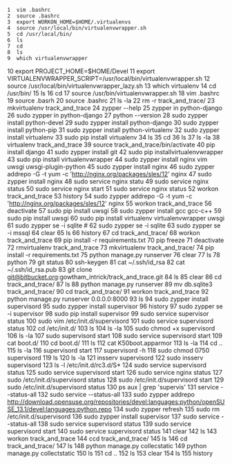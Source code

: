     1  vim .bashrc 
    2  source .bashrc 
    3  export WORKON_HOME=$HOME/.virtualenvs
    4  source /usr/local/bin/virtualenvwrapper.sh
    5  cd /usr/local/bin/
    6  ls
    7  cd
    8  ls
    9  which virtualenvwrapper
   10  export PROJECT_HOME=$HOME/Devel
   11  export VIRTUALENVWRAPPER_SCRIPT=/usr/local/bin/virtualenvwrapper.sh
   12  source /usr/local/bin/virtualenvwrapper_lazy.sh
   13  which virtualenv
   14  cd /usr/bin/
   15  ls
   16  cd
   17  source /usr/bin/virtualenvwrapper.sh
   18  vim .bashrc 
   19  source .basrh
   20  source .bashrc 
   21  ls -la
   22  rm -r track_and_trace/
   23  mkvirtualenv track_and_trace
   24  zypper --help
   25  zypper in python-django
   26  sudo zypper in python-django
   27  python --version
   28  sudo zypper install python-devel
   29  sudo zypper install python-django
   30  sudo zypper install python-pip
   31  sudo zypper install python-virtualenv
   32  sudo zypper install virtualenv
   33  sudo pip install virtualenv
   34  ls
   35  cd
   36  ls
   37  ls -la
   38  virtualenv track_and_trace
   39  source track_and_trace/bin/activate
   40  pip install django
   41  sudo zypper install git
   42  sudo pip installvirtualenvwrapper
   43  sudo pip install virtualenvwrapper
   44  sudo zypper install nginx vim uwsgi uwsgi-plugin-python
   45  sudo zypper install nginx
   46  sudo zypper addrepo -G -t yum -c 'http://nginx.org/packages/sles/12' nginx
   47  sudo zypper install nginx
   48  sudo service nginx statu
   49  sudo service nginx status
   50  sudo service nginx start
   51  sudo service nginx status
   52  workon track_and_trace
   53  history
   54  sudo zypper addrepo -G -t yum -c 'http://nginx.org/packages/sles/12' nginx
   55  workon track_and_trace
   56  deactivate 
   57  sudo pip install uwsgi
   58  sudo zypper install gcc gcc-c++
   59  sudo pip install uwsgi
   60  sudo pip install virtualenv virtualenvwrapper uwsgi
   61  sudo zypper se -i sqlite #
   62  sudo zypper se -i sqlite
   63  sudo zypper se -i mssql
   64  clear
   65  ls
   66  history
   67  cd track_and_trace/
   68  workon track_and_trace
   69  pip install -r requirements.txt 
   70  pip freeze
   71  deactivate 
   72  rmvirtualenv track_and_trace
   73  mkvirtualenv track_and_trace/
   74  pip install -r requirements.txt 
   75  python manage.py runserver
   76  clear
   77  ls
   78  python
   79  git status
   80  ssh-keygen
   81  cat ~/.ssh/id_rsa
   82  cat ~/.ssh/id_rsa.pub 
   83  git clone git@bitbucket.org:gowtham_intrick/track_and_trace.git
   84  ls
   85  clear
   86  cd track_and_trace/
   87  ls
   88  python manage.py runserver
   89  mv db.sqlite3 track_and_trace/
   90  cd track_and_trace/
   91  workon track_and_trace
   92  python manage.py runserver 0.0.0.0:8000
   93  ls
   94  sudo zypper install supervisord
   95  sudo zypper install supervisor
   96  history
   97  sudo zypper se -i supervisor
   98  sudo pip install supervisor
   99  sudo service supervisor status
  100  sudo vim /etc/init.d/supervisord
  101  sudo service supervisord status
  102  cd /etc/init.d/
  103  ls
  104  ls -la
  105  sudo chmod +x supervisord 
  106  ls -la
  107  sudo supervisord start
  108  sudo service supervisord start
  109  cat boot.d/
  110  cd boot.d/
  111  ls
  112  cat K50boot.apparmor 
  113  ls -la
  114  cd ..
  115  ls -la
  116  supervisord start
  117  supervisord -h
  118  sudo chmod 0750 supervisord 
  119  ls
  120  ls -la
  121  insserv supervisord 
  122  sudo insserv supervisord 
  123  ls -l /etc/init.d/rc3.d/S*
  124  sudo service supervisord status
  125  sudo service supervisord start
  126  sudo service nginx status
  127  sudo /etc/init.d/supervisord status
  128  sudo /etc/init.d/supervisord start
  129  sudo /etc/init.d/supervisord status
  130  ps aux | grep 'supervis'
  131  service --status-all
  132  sudo service --status-all
  133  sudo zypper addrepo http://download.opensuse.org/repositories/devel:languages:python/openSUSE_13.1/devel:languages:python.repo
  134  sudo zypper refresh
  135  sudo rm /etc/init.d/supervisord 
  136  sudo zypper install supervisor
  137  sudo service --status-all
  138  sudo service supervisord status
  139  sudo service supervisord start
  140  sudo service supervisord status
  141  clear
  142  ls
  143  workon track_and_trace
  144  ccd track_and_trace/
  145  ls
  146  cd track_and_trace/
  147  ls
  148  python manage.py collecstatic
  149  python manage.py collectstatic
  150  ls
  151  cd ..
  152  ls
  153  clear
  154  ls
  155  history
